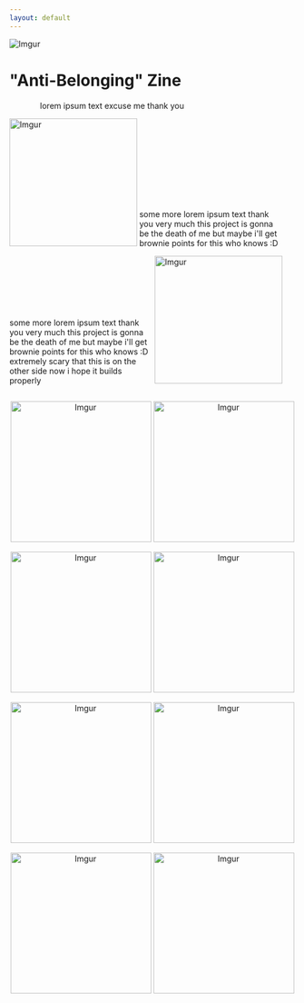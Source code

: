 ```yaml
---
layout: default
---
```


![Imgur](https://i.imgur.com/KKhXXBw.jpg)

# "Anti-Belonging" Zine
&emsp;
&emsp;
&emsp;
lorem ipsum text excuse me thank you
&emsp;
&emsp;
&emsp;
<body>
 <img src="https://i.imgur.com/MwSTGku.jpg" alt="Imgur" style="display: inline-block; width: 225px; max-width: 50%;">
 <p style="display: inline-block; width: 50%;">some more lorem ipsum text thank you very much this project is gonna be the death of me but maybe i'll get brownie points for this who knows :D</p>
</body>

<body>
  <p style="display: inline-block; width: 50%;">some more lorem ipsum text thank you very much this project is gonna be the death of me but maybe i'll get brownie points for this who knows :D extremely scary that this is on the other side now i hope it builds properly</p>
  <img src="https://i.imgur.com/uocJUim.jpg" alt="Imgur" style="display: inline-block; width: 225px; max-width: 50%;">
</body>

<p align="center">
 <img src="https://i.imgur.com/NzlmhhD.png" alt="Imgur" style="width:248px;">
 <img src="https://i.imgur.com/83evuGU.png" alt="Imgur" style="width:248px;">
</p>

<p align="center">
 <img src="https://i.imgur.com/jcuqWi4.png" alt="Imgur" style="width:248px;">
 <img src="https://i.imgur.com/W3oQpCQ.png" alt="Imgur" style="width:248px;">
</p>

<p align="center">
 <img src="https://i.imgur.com/WywwFDf.png" alt="Imgur" style="width:248px;">
 <img src="https://i.imgur.com/ah7IwZL.png" alt="Imgur" style="width:248px;">
</p>

<p align="center">
 <img src="https://i.imgur.com/Jdbmwmg.png" alt="Imgur" style="width:248px;">
 <img src="https://i.imgur.com/CxoTm1V.png" alt="Imgur" style="width:248px;">
</p>


